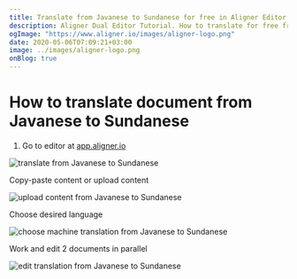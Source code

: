 ```yaml
---
title: Translate from Javanese to Sundanese for free in Aligner Editor
description: Aligner Dual Editor Tutorial. How to translate for free from Javanese to Sundanese. Aligner is multilingual document management platform. 
ogImage: "https://www.aligner.io/images/aligner-logo.png"
date: 2020-05-06T07:09:21+03:00
image: ../images/aligner-logo.png
onBlog: true
---
```


# How to translate document from Javanese to Sundanese

1. Go to editor at [app.aligner.io](https://app.aligner.io "Aligner App web page")

![translate from Javanese to Sundanese](../aligner-blank-editor.png "translate from Javanese to Sundanese")

Copy-paste content or upload content

![upload content from Javanese to Sundanese](../aligner-uploaded-document.png "upload content from Javanese to Sundanese")

Choose desired language

![choose machine translation from Javanese to Sundanese](../aligner-language-dropdown.png "choose machine translation from Javanese to Sundanese")

Work and edit 2 documents in parallel

![edit translation from Javanese to Sundanese](../aligner-double-sitded-editor.png "edit translation from Javanese to Sundanese")

